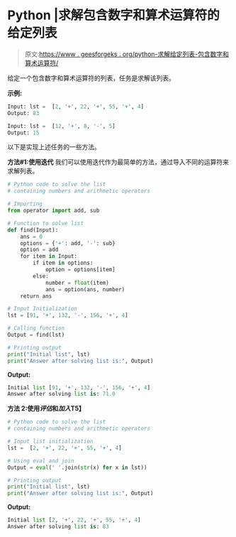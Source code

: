 # Python |求解包含数字和算术运算符的给定列表

> 原文:[https://www . geesforgeks . org/python-求解给定列表-包含数字和算术运算符/](https://www.geeksforgeeks.org/python-solve-given-list-containing-numbers-and-arithmetic-operators/)

给定一个包含数字和算术运算符的列表，任务是求解该列表。

**示例:**

```py
Input: lst =  [2, '+', 22, '+', 55, '+', 4]
Output: 83

Input: lst =  [12, '+', 8, '-', 5]
Output: 15

```

以下是实现上述任务的一些方法。

**方法#1:使用迭代**
我们可以使用迭代作为最简单的方法，通过导入不同的运算符来求解列表。

```py
# Python code to solve the list
# containing numbers and arithmetic operators

# Importing
from operator import add, sub

# Function to solve list
def find(Input):
    ans = 0
    options = {'+': add, '-': sub}
    option = add 
    for item in Input:
        if item in options:
            option = options[item]
        else:
            number = float(item)
            ans = option(ans, number)
    return ans

# Input Initialization
lst = [91, '+', 132, '-', 156, '+', 4]

# Calling function
Output = find(lst)

# Printing output
print("Initial list", lst)
print("Answer after solving list is:", Output)
```

**Output:**

```py
Initial list [91, '+', 132, '-', 156, '+', 4]
Answer after solving list is: 71.0

```

**方法 2:使用*评估*和*加入*T5】**

```py
# Python code to solve the list
# containing numbers and arithmetic operators

# Input list initialization
lst =  [2, '+', 22, '+', 55, '+', 4]

# Using eval and join
Output = eval(' '.join(str(x) for x in lst))

# Printing output
print("Initial list", lst)
print("Answer after solving list is:", Output)
```

**Output:**

```py
Initial list [2, '+', 22, '+', 55, '+', 4]
Answer after solving list is: 83

```